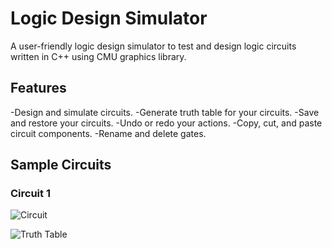 # Logic Design Simulator

A user-friendly logic design simulator to test and design logic circuits written in C++ using CMU graphics library.

## Features
  -Design and simulate circuits.
  -Generate truth table for your circuits.
  -Save and restore your circuits.
  -Undo or redo your actions.
  -Copy, cut, and paste circuit components.
  -Rename and delete gates.

## Sample Circuits
  ### Circuit 1
  ![Circuit](https://drive.google.com/file/d/1RXWUKu4QOxqgWWmzaD4JI8rs2ZOFZkzH/view)
  
  ![Truth Table](https://drive.google.com/file/d/1SGGswBo-WT2is-EaWhTn4C07wd_2UVfI/view)
  
  
